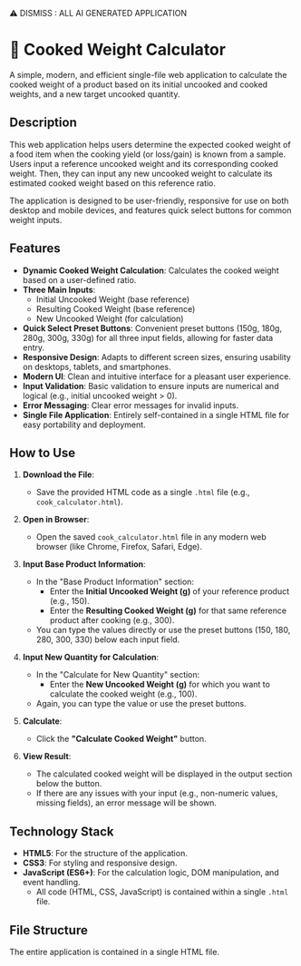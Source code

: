 ⚠️ DISMISS : ALL AI GENERATED APPLICATION

# 🍳 Cooked Weight Calculator

A simple, modern, and efficient single-file web application to calculate the cooked weight of a product based on its initial uncooked and cooked weights, and a new target uncooked quantity.

## Description

This web application helps users determine the expected cooked weight of a food item when the cooking yield (or loss/gain) is known from a sample. Users input a reference uncooked weight and its corresponding cooked weight. Then, they can input any new uncooked weight to calculate its estimated cooked weight based on this reference ratio.

The application is designed to be user-friendly, responsive for use on both desktop and mobile devices, and features quick select buttons for common weight inputs.

## Features

* **Dynamic Cooked Weight Calculation**: Calculates the cooked weight based on a user-defined ratio.
* **Three Main Inputs**:
    * Initial Uncooked Weight (base reference)
    * Resulting Cooked Weight (base reference)
    * New Uncooked Weight (for calculation)
* **Quick Select Preset Buttons**: Convenient preset buttons (150g, 180g, 280g, 300g, 330g) for all three input fields, allowing for faster data entry.
* **Responsive Design**: Adapts to different screen sizes, ensuring usability on desktops, tablets, and smartphones.
* **Modern UI**: Clean and intuitive interface for a pleasant user experience.
* **Input Validation**: Basic validation to ensure inputs are numerical and logical (e.g., initial uncooked weight > 0).
* **Error Messaging**: Clear error messages for invalid inputs.
* **Single File Application**: Entirely self-contained in a single HTML file for easy portability and deployment.

## How to Use

1.  **Download the File**:
    * Save the provided HTML code as a single `.html` file (e.g., `cook_calculator.html`).

2.  **Open in Browser**:
    * Open the saved `cook_calculator.html` file in any modern web browser (like Chrome, Firefox, Safari, Edge).

3.  **Input Base Product Information**:
    * In the "Base Product Information" section:
        * Enter the **Initial Uncooked Weight (g)** of your reference product (e.g., 150).
        * Enter the **Resulting Cooked Weight (g)** for that same reference product after cooking (e.g., 300).
    * You can type the values directly or use the preset buttons (150, 180, 280, 300, 330) below each input field.

4.  **Input New Quantity for Calculation**:
    * In the "Calculate for New Quantity" section:
        * Enter the **New Uncooked Weight (g)** for which you want to calculate the cooked weight (e.g., 100).
    * Again, you can type the value or use the preset buttons.

5.  **Calculate**:
    * Click the **"Calculate Cooked Weight"** button.

6.  **View Result**:
    * The calculated cooked weight will be displayed in the output section below the button.
    * If there are any issues with your input (e.g., non-numeric values, missing fields), an error message will be shown.

## Technology Stack

* **HTML5**: For the structure of the application.
* **CSS3**: For styling and responsive design.
* **JavaScript (ES6+)**: For the calculation logic, DOM manipulation, and event handling.
    * All code (HTML, CSS, JavaScript) is contained within a single `.html` file.

## File Structure

The entire application is contained in a single HTML file.